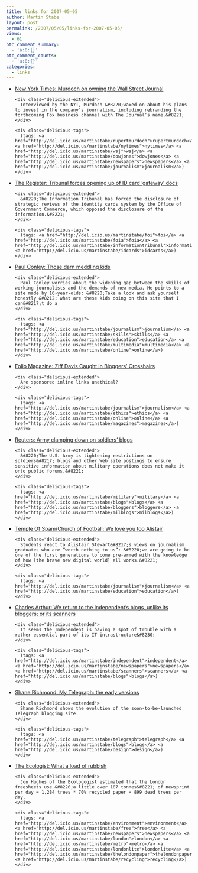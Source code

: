 ```yaml
---
title: links for 2007-05-05
author: Martin Stabe
layout: post
permalink: /2007/05/05/links-for-2007-05-05/
views:
  - 61
btc_comment_summary:
  - 'a:0:{}'
btc_comment_counts:
  - 'a:0:{}'
categories:
  - links
---
```

<ul class="delicious">
  <li>
    <div class="delicious-link">
      <a href="http://www.nytimes.com/2007/05/04/business/media/04murdoch.html?_r=2&#038;adxnnl=1&#038;oref=slogin&#038;ref=media&#038;adxnnlx=1178257854-Q1nBRiIJL5WiAYTyvOha2A&#038;oref=slogin">New York Times: Murdoch on owning the Wall Street Journal</a>
    </div>
    
    <div class="delicious-extended">
      Interviewed by the NYT, Murdoch &#8220;waxed on about his plans to invest in the company’s journalism, including rebranding the forthcoming Fox business channel with The Journal’s name.&#8221;
    </div>
    
    <div class="delicious-tags">
      (tags: <a href="http://del.icio.us/martinstabe/rupertmurdoch">rupertmurdoch</a> <a href="http://del.icio.us/martinstabe/nytimes">nytimes</a> <a href="http://del.icio.us/martinstabe/wsj">wsj</a> <a href="http://del.icio.us/martinstabe/dowjones">dowjones</a> <a href="http://del.icio.us/martinstabe/newspapers">newspapers</a> <a href="http://del.icio.us/martinstabe/journalism">journalism</a>)
    </div>
  </li>
  
  <li>
    <div class="delicious-link">
      <a href="http://www.theregister.co.uk/2007/05/04/id_gateway/">The Register: Tribunal forces opening up of ID card &#8216;gateway&#8217; docs</a>
    </div>
    
    <div class="delicious-extended">
      &#8220;The Information Tribunal has forced the disclosure of strategic reviews of the identity cards system by the Office of Government Commerce, which opposed the disclosure of the information.&#8221;
    </div>
    
    <div class="delicious-tags">
      (tags: <a href="http://del.icio.us/martinstabe/foi">foi</a> <a href="http://del.icio.us/martinstabe/foia">foia</a> <a href="http://del.icio.us/martinstabe/informationtribunal">informationtribunal</a> <a href="http://del.icio.us/martinstabe/idcards">idcards</a>)
    </div>
  </li>
  
  <li>
    <div class="delicious-link">
      <a href="http://paulconley.blogspot.com/2007/05/those-darn-meddling-kids.html">Paul Conley: Those darn meddling kids</a>
    </div>
    
    <div class="delicious-extended">
      Paul Conley worries about the widening gap between the skills of working journalists and the demands of new media. He points to a site made by 16-year-olds: &#8220;Take a look and ask yourself honestly &#8212; what are these kids doing on this site that I can&#8217;t do a
    </div>
    
    <div class="delicious-tags">
      (tags: <a href="http://del.icio.us/martinstabe/journalism">journalism</a> <a href="http://del.icio.us/martinstabe/skills">skills</a> <a href="http://del.icio.us/martinstabe/education">education</a> <a href="http://del.icio.us/martinstabe/multimedia">multimedia</a> <a href="http://del.icio.us/martinstabe/online">online</a>)
    </div>
  </li>
  
  <li>
    <div class="delicious-link">
      <a href="http://www.foliomag.com/viewmedia.asp?prmMID=7661&#038;prmID=1">Folio Magazine: Ziff Davis Caught in Bloggers&#8217; Crosshairs</a>
    </div>
    
    <div class="delicious-extended">
      Are sponsored inline links unethical?
    </div>
    
    <div class="delicious-tags">
      (tags: <a href="http://del.icio.us/martinstabe/journalism">journalism</a> <a href="http://del.icio.us/martinstabe/ethics">ethics</a> <a href="http://del.icio.us/martinstabe/online">online</a> <a href="http://del.icio.us/martinstabe/magazines">magazines</a>)
    </div>
  </li>
  
  <li>
    <div class="delicious-link">
      <a href="http://news.yahoo.com/s/nm/20070502/wr_nm/usa_army_blogs_dc">Reuters: Army clamping down on soldiers&#8217; blogs</a>
    </div>
    
    <div class="delicious-extended">
      &#8220;The U.S. Army is tightening restrictions on soldiers&#8217; blogs and other Web site postings to ensure sensitive information about military operations does not make it onto public forums.&#8221;
    </div>
    
    <div class="delicious-tags">
      (tags: <a href="http://del.icio.us/martinstabe/military">military</a> <a href="http://del.icio.us/martinstabe/blogs">blogs</a> <a href="http://del.icio.us/martinstabe/bloggers">bloggers</a> <a href="http://del.icio.us/martinstabe/milblogs">milblogs</a>)
    </div>
  </li>
  
  <li>
    <div class="delicious-link">
      <a href="http://markandlouise.ukjournalism.co.uk/blogs/2007/05/03/we-love-you-too-alistair/">Temple Of Spam/Church of Football: We love you too Alistair</a>
    </div>
    
    <div class="delicious-extended">
      Students react to Alistair Stewart&#8217;s views on journalism graduates who are “worth nothing to us”: &#8220;we are going to be one of the first generations to come pre-armed with the knowledge of how [the brave new digital world] all works.&#8221;
    </div>
    
    <div class="delicious-tags">
      (tags: <a href="http://del.icio.us/martinstabe/journalism">journalism</a> <a href="http://del.icio.us/martinstabe/education">education</a>)
    </div>
  </li>
  
  <li>
    <div class="delicious-link">
      <a href="http://www.charlesarthur.com/blog/?p=884">Charles Arthur: We return to the Independent’s blogs, unlike its bloggers; or its scanners</a>
    </div>
    
    <div class="delicious-extended">
      It seems the Independent is having a spot of trouble with a rather essential part of its IT intrastructure&#8230;
    </div>
    
    <div class="delicious-tags">
      (tags: <a href="http://del.icio.us/martinstabe/independent">independent</a> <a href="http://del.icio.us/martinstabe/newspapers">newspapers</a> <a href="http://del.icio.us/martinstabe/scanners">scanners</a> <a href="http://del.icio.us/martinstabe/blogs">blogs</a>)
    </div>
  </li>
  
  <li>
    <div class="delicious-link">
      <a href="http://blogs.telegraph.co.uk/technology/shanerichmond/may07/earlytele.htm">Shane Richmond: My Telegraph: the early versions</a>
    </div>
    
    <div class="delicious-extended">
      Shane Richmond shows the evolution of the soon-to-be-launched Telegraph blogging site.
    </div>
    
    <div class="delicious-tags">
      (tags: <a href="http://del.icio.us/martinstabe/telegraph">telegraph</a> <a href="http://del.icio.us/martinstabe/blogs">blogs</a> <a href="http://del.icio.us/martinstabe/design">design</a>)
    </div>
  </li>
  
  <li>
    <div class="delicious-link">
      <a href="http://www.theecologist.org/archive_detail.asp?content_id=643">The Ecologist: What a load of rubbish</a>
    </div>
    
    <div class="delicious-extended">
      Jon Hughes of the Ecologogist estimated that the London freesheets use &#8220;a little over 107 tonnes&#8221; of newsprint per day = 1,284 trees * 70% recycled paper = 899 dead trees per day.
    </div>
    
    <div class="delicious-tags">
      (tags: <a href="http://del.icio.us/martinstabe/environment">environment</a> <a href="http://del.icio.us/martinstabe/free">free</a> <a href="http://del.icio.us/martinstabe/newspapers">newspapers</a> <a href="http://del.icio.us/martinstabe/london">london</a> <a href="http://del.icio.us/martinstabe/metro">metro</a> <a href="http://del.icio.us/martinstabe/londonlite">londonlite</a> <a href="http://del.icio.us/martinstabe/thelondonpaper">thelondonpaper</a> <a href="http://del.icio.us/martinstabe/recycling">recycling</a>)
    </div>
  </li>
</ul>